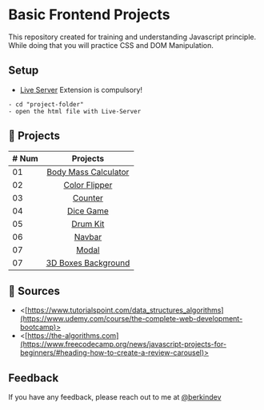 
# Basic Frontend Projects

This repository created for training and understanding Javascript principle. While doing that you will practice CSS and DOM Manipulation.

## Setup
- [Live Server](https://marketplace.visualstudio.com/items?itemName=ritwickdey.LiveServer) Extension is compulsory!

```
- cd "project-folder"
- open the html file with Live-Server
```

## 📎 Projects
| # Num |                                                                       Projects                                                                                                                  |
| ----- | :-------------------------------------------------------------------------------------------------------------------------------------------------:                                             |
| 01    |                                                             [Body Mass Calculator](https://github.com/berkinyilmaz/basic-frontend-projects/tree/main/Bmi%20Calculator)                          |
| 02    |                                               [Color Flipper ](https://github.com/berkinyilmaz/basic-frontend-projects/tree/main/Color%20Flipper)                                               |
| 03    |                             [Counter](https://github.com/berkinyilmaz/basic-frontend-projects/tree/main/Counter)                                                                                |
| 04    |                                            [Dice Game](https://github.com/berkinyilmaz/basic-frontend-projects/tree/main/Dice%20Game)                                                           |
| 05    |                                                     [Drum Kit](https://github.com/berkinyilmaz/basic-frontend-projects/tree/main/Drum%20Kit)                                                    |
| 06    |                                                     [Navbar](https://github.com/berkinyilmaz/basic-frontend-projects/tree/main/Navbar)  
| 07    |                                                     [Modal](https://github.com/berkinyilmaz/basic-frontend-projects/tree/main/Modal) 
| 07    |                                                     [3D Boxes Background](https://github.com/berkinyilmaz/basic-frontend-projects/tree/main/3d%20Boxes%20BG) 
## 📎 Sources

- <[https://www.tutorialspoint.com/data_structures_algorithms](https://www.udemy.com/course/the-complete-web-development-bootcamp)>
- <[https://the-algorithms.com](https://www.freecodecamp.org/news/javascript-projects-for-beginners/#heading-how-to-create-a-review-carousel)>

## Feedback

If you have any feedback, please reach out to me at [@berkindev](https://www.instagram.com/berkindev/)

